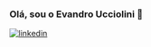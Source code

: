 ### Olá, sou o Evandro Ucciolini 👋

[![linkedin](https://img.shields.io/badge/LinkedIn-0077B5?style=for-the-badge&logo=linkedin&logoColor=white)](https://linkedin.com/in/evandro-ucciolini-peso)
